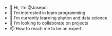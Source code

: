 - 👋 Hi, I’m @Josepci
- 👀 I’m interested in learn programming
- 🌱 I’m currently learning phyton and data science
- 💞️ I’m looking to collaborate on projects
- 📫 How to reach me to be an expert

<!---
Josepci/Josepci is a ✨ special ✨ repository because its `README.md` (this file) appears on your GitHub profile.
You can click the Preview link to take a look at your changes.
--->

